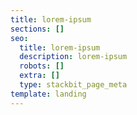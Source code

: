 ```yaml
---
title: lorem-ipsum
sections: []
seo:
  title: lorem-ipsum
  description: lorem-ipsum
  robots: []
  extra: []
  type: stackbit_page_meta
template: landing
---
```

